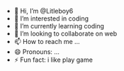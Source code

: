 - 👋 Hi, I’m @Litleboy6
- 👀 I’m interested in coding
- 🌱 I’m currently learning coding
- 💞️ I’m looking to collaborate on web
- 📫 How to reach me ...
- 😄 Pronouns: ...
- ⚡ Fun fact: i like play game

<!---
Litleboy6/Litleboy6 is a ✨ special ✨ repository because its `README.md` (this file) appears on your GitHub profile.
You can click the Preview link to take a look at your changes.
--->
